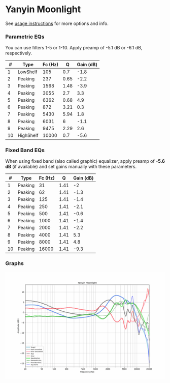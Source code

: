 # Yanyin Moonlight
See [usage instructions](https://github.com/jaakkopasanen/AutoEq#usage) for more options and info.

### Parametric EQs
You can use filters 1-5 or 1-10. Apply preamp of -5.1 dB or -6.1 dB, respectively.

|   # | Type      |   Fc (Hz) |    Q |   Gain (dB) |
|-----|-----------|-----------|------|-------------|
|   1 | LowShelf  |       105 | 0.7  |        -1.8 |
|   2 | Peaking   |       237 | 0.65 |        -2.2 |
|   3 | Peaking   |      1568 | 1.48 |        -3.9 |
|   4 | Peaking   |      3055 | 2.7  |         3.3 |
|   5 | Peaking   |      6362 | 0.68 |         4.9 |
|   6 | Peaking   |       872 | 3.21 |         0.3 |
|   7 | Peaking   |      5430 | 5.94 |         1.8 |
|   8 | Peaking   |      6031 | 6    |        -1.1 |
|   9 | Peaking   |      9475 | 2.29 |         2.6 |
|  10 | HighShelf |     10000 | 0.7  |        -5.6 |

### Fixed Band EQs
When using fixed band (also called graphic) equalizer, apply preamp of **-5.6 dB** (if available) and set gains manually with these parameters.

|   # | Type    |   Fc (Hz) |    Q |   Gain (dB) |
|-----|---------|-----------|------|-------------|
|   1 | Peaking |        31 | 1.41 |        -2   |
|   2 | Peaking |        62 | 1.41 |        -1.3 |
|   3 | Peaking |       125 | 1.41 |        -1.4 |
|   4 | Peaking |       250 | 1.41 |        -2.1 |
|   5 | Peaking |       500 | 1.41 |        -0.6 |
|   6 | Peaking |      1000 | 1.41 |        -1.4 |
|   7 | Peaking |      2000 | 1.41 |        -2.2 |
|   8 | Peaking |      4000 | 1.41 |         5.3 |
|   9 | Peaking |      8000 | 1.41 |         4.8 |
|  10 | Peaking |     16000 | 1.41 |        -9.3 |

### Graphs
![](./Yanyin%20Moonlight.png)
